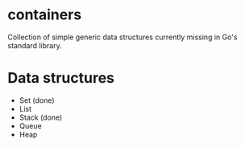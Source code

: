 # containers

Collection of simple generic data structures currently missing in Go's standard library.

# Data structures

* Set (done)
* List
* Stack (done)
* Queue
* Heap
